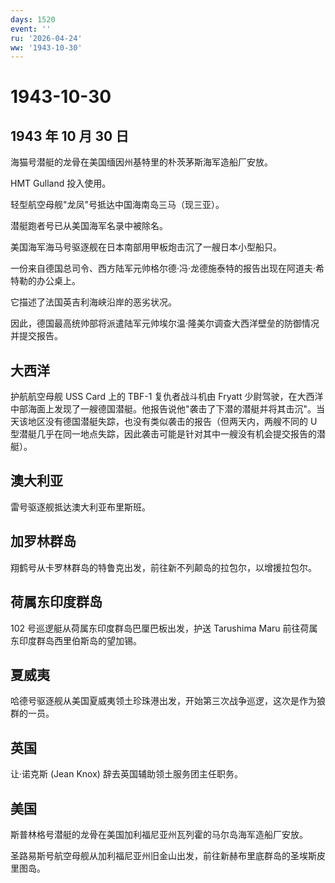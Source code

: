 ```yaml
---
days: 1520
event: ''
ru: '2026-04-24'
ww: '1943-10-30'
---
```


# 1943-10-30

## 1943 年 10 月 30 日

海猫号潜艇的龙骨在美国缅因州基特里的朴茨茅斯海军造船厂安放。

HMT Gulland 投入使用。

轻型航空母舰"龙凤"号抵达中国海南岛三马（现三亚）。

潜艇跑者号已从美国海军名录中被除名。

美国海军海马号驱逐舰在日本南部用甲板炮击沉了一艘日本小型船只。

一份来自德国总司令、西方陆军元帅格尔德·冯·龙德施泰特的报告出现在阿道夫·希特勒的办公桌上。

它描述了法国英吉利海峡沿岸的恶劣状况。

因此，德国最高统帅部将派遣陆军元帅埃尔温·隆美尔调查大西洋壁垒的防御情况并提交报告。

## 大西洋

护航航空母舰 USS Card 上的 TBF-1 复仇者战斗机由 Fryatt
少尉驾驶，在大西洋中部海面上发现了一艘德国潜艇。他报告说他"袭击了下潜的潜艇并将其击沉"。当天该地区没有德国潜艇失踪，也没有类似袭击的报告（但两天内，两艘不同的
U
型潜艇几乎在同一地点失踪，因此袭击可能是针对其中一艘没有机会提交报告的潜艇）。

## 澳大利亚

雷号驱逐舰抵达澳大利亚布里斯班。

## 加罗林群岛

翔鹤号从卡罗林群岛的特鲁克出发，前往新不列颠岛的拉包尔，以增援拉包尔。

## 荷属东印度群岛

102 号巡逻艇从荷属东印度群岛巴厘巴板出发，护送 Tarushima Maru
前往荷属东印度群岛西里伯斯岛的望加锡。

## 夏威夷

哈德号驱逐舰从美国夏威夷领土珍珠港出发，开始第三次战争巡逻，这次是作为狼群的一员。

## 英国

让·诺克斯 (Jean Knox) 辞去英国辅助领土服务团主任职务。

## 美国

斯普林格号潜艇的龙骨在美国加利福尼亚州瓦列霍的马尔岛海军造船厂安放。

圣路易斯号航空母舰从加利福尼亚州旧金山出发，前往新赫布里底群岛的圣埃斯皮里图岛。